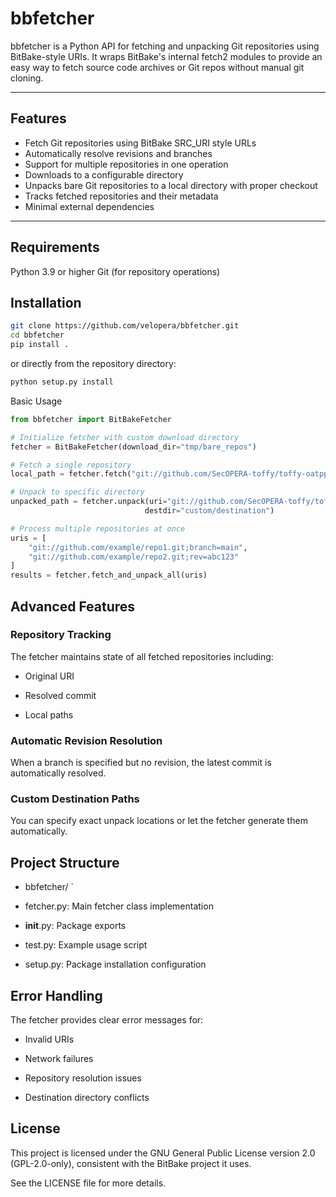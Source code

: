 # bbfetcher
bbfetcher is a Python API for fetching and unpacking Git repositories using BitBake-style URIs.
It wraps BitBake's internal fetch2 modules to provide an easy way to fetch source code archives or Git repos without manual git cloning.

---
## Features
- Fetch Git repositories using BitBake SRC_URI style URLs
- Automatically resolve revisions and branches
- Support for multiple repositories in one operation
- Downloads to a configurable directory
- Unpacks bare Git repositories to a local directory with proper checkout
- Tracks fetched repositories and their metadata
- Minimal external dependencies

---

## Requirements
Python 3.9 or higher
Git (for repository operations)

## Installation
```bash
git clone https://github.com/velopera/bbfetcher.git
cd bbfetcher
pip install .
```
or directly from the repository directory:

```bash
python setup.py install
```
Basic Usage
```python
from bbfetcher import BitBakeFetcher

# Initialize fetcher with custom download directory
fetcher = BitBakeFetcher(download_dir="tmp/bare_repos")

# Fetch a single repository
local_path = fetcher.fetch("git://github.com/SecOPERA-toffy/toffy-oatpp.git;branch=main;protocol=https")

# Unpack to specific directory
unpacked_path = fetcher.unpack(uri="git://github.com/SecOPERA-toffy/toffy-oatpp.git;branch=main;protocol=https", 
                              destdir="custom/destination")

# Process multiple repositories at once
uris = [
    "git://github.com/example/repo1.git;branch=main",
    "git://github.com/example/repo2.git;rev=abc123"
]
results = fetcher.fetch_and_unpack_all(uris)
```

## Advanced Features
### Repository Tracking
The fetcher maintains state of all fetched repositories including:

- Original URI

- Resolved commit

- Local paths

### Automatic Revision Resolution
When a branch is specified but no revision, the latest commit is automatically resolved.

### Custom Destination Paths
You can specify exact unpack locations or let the fetcher generate them automatically.

## Project Structure
- bbfetcher/
`
- fetcher.py: Main fetcher class implementation

- __init__.py: Package exports

- test.py: Example usage script

- setup.py: Package installation configuration

## Error Handling
The fetcher provides clear error messages for:

- Invalid URIs

- Network failures

- Repository resolution issues

- Destination directory conflicts

## License
This project is licensed under the GNU General Public License version 2.0 (GPL-2.0-only), consistent with the BitBake project it uses.

See the LICENSE file for more details.